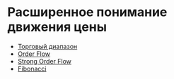 # Расширенное понимание движения цены

- [Торговый диапазон](./docs/DR.pdf)
- [Order Flow](./docs/OF.pdf)
- [Strong Order Flow](./docs/SOF.pdf)
- [Fibonacci](./docs/Fibonacci.pdf)
